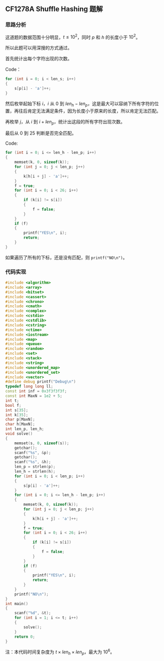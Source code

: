 ## CF1278A Shuffle Hashing 题解

### 思路分析

这道题的数据范围十分明显，$t \le 10^2$，同时 $p$ 和 $h$ 的长度小于 $10^2$。

所以此题可以用深搜的方式通过。

首先统计出每个字符出现的次数。

Code：

```cpp
for (int i = 0; i < len_s; i++)
{
    s[p[i] - 'a']++;
}
```

然后枚举起始下标 $i$，$i$ 从 $0$ 到 $len_h - len_p$，这是最大可以容纳下所有字符的位置，再往后肯定无法满足条件，因为长度小于原来的长度，所以肯定无法匹配。

再枚举 $j$，从 $i$ 到 $i + len_p$，统计出这段的所有字符出现次数。

最后从 $0$ 到 $25$ 判断是否完全匹配。

Code:

```cpp
for (int i = 0; i <= len_h - len_p; i++)
{
    memset(k, 0, sizeof(k));
    for (int j = 0; j < len_p; j++)
    {
        k[h[i + j] - 'a']++;
    }
    f = true;
    for (int i = 0; i < 26; i++)
    {
        if (k[i] != s[i])
        {
            f = false;
        }
    }
    if (f)
    {
        printf("YES\n", i);
        return;
    }
}
```

如果遍历了所有的下标，还是没有匹配，则 `printf("NO\n")`。

### 代码实现

```cpp
#include <algorithm>
#include <array>
#include <bitset>
#include <cassert>
#include <chrono>
#include <cmath>
#include <complex>
#include <cstdio>
#include <cstdlib>
#include <cstring>
#include <ctime>
#include <iostream>
#include <map>
#include <queue>
#include <random>
#include <set>
#include <stack>
#include <string>
#include <unordered_map>
#include <unordered_set>
#include <vector>
#define debug printf("Debug\n")
typedef long long ll;
const int inf = 0x3f3f3f3f;
const int MaxN = 1e2 + 5;
int t;
bool f;
int s[35];
int k[35];
char p[MaxN];
char h[MaxN];
int len_p, len_h;
void solve()
{
    memset(s, 0, sizeof(s));
    getchar();
    scanf("%s", &p);
    getchar();
    scanf("%s", &h);
    len_p = strlen(p);
    len_h = strlen(h);
    for (int i = 0; i < len_p; i++)
    {
        s[p[i] - 'a']++;
    }
    for (int i = 0; i <= len_h - len_p; i++)
    {
        memset(k, 0, sizeof(k));
        for (int j = 0; j < len_p; j++)
        {
            k[h[i + j] - 'a']++;
        }
        f = true;
        for (int i = 0; i < 26; i++)
        {
            if (k[i] != s[i])
            {
                f = false;
            }
        }
        if (f)
        {
            printf("YES\n", i);
            return;
        }
    }
    printf("NO\n");
}
int main()
{
    scanf("%d", &t);
    for (int i = 1; i <= t; i++)
    {
        solve();
    }
    return 0;
}
```

注：本代码时间复杂度为 $t \times len_h \times len_p$，最大为 $10^6$。
